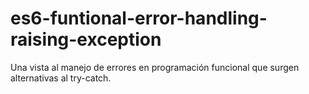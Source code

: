 # es6-funtional-error-handling-raising-exception
Una vista al manejo de errores en programación funcional que surgen alternativas al try-catch.
